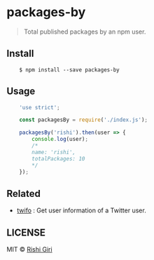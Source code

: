 # packages-by

> Total published packages by an npm user.

## Install 

```
	$ npm install --save packages-by
```

## Usage

```js
	'use strict';

	const packagesBy = require('./index.js');

	packagesBy('rishi').then(user => {
		console.log(user);
		/*
		name: 'rishi',
		totalPackages: 10
		*/
	});
```

## Related

- [twifo](https://github.com/codedotjs/twifo) : Get user information of a Twitter user.

## LICENSE

MIT &copy; [Rishi Giri](http://rishigiri.com)

